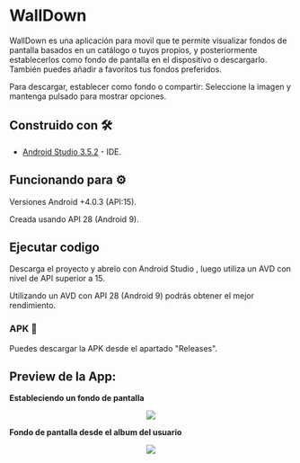 # WallDown
WallDown es una aplicación para movil que te permite visualizar fondos de pantalla basados en un catálogo o tuyos propios, y posteriormente establecerlos como fondo de pantalla en el dispositivo o descargarlo.
También puedes añadir a favoritos tus fondos preferidos. 

Para descargar, establecer como fondo o compartir: Seleccione la imagen y mantenga pulsado para mostrar opciones.


## Construido con 🛠️

* [Android Studio 3.5.2](https://developer.android.com/studio) - IDE.

## Funcionando para ⚙️

Versiones Android +4.0.3 (API:15).

Creada usando API 28 (Android 9).

## Ejecutar codigo

Descarga el proyecto y abrelo con Android Studio , luego utiliza un AVD con nivel de API superior a 15.

Utilizando un AVD con API 28 (Android 9) podrás obtener el mejor rendimiento.


### APK 🔧

Puedes descargar la APK desde el apartado "Releases".

## Preview de la App:

**Estableciendo un fondo de pantalla**

<p align="center"><img src="http://g.recordit.co/X79cJi2Hmb.gif"></p>

**Fondo de pantalla desde el album del usuario**

<p align="center"><img src="http://g.recordit.co/YBj1vtEL39.gif"></p>

